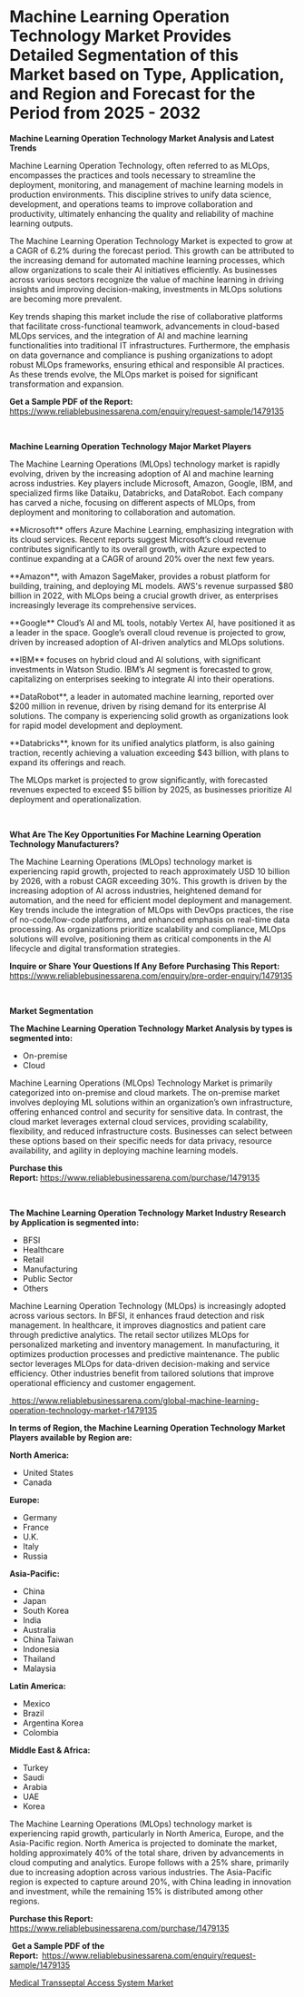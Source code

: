 <p><h1>Machine Learning Operation Technology Market Provides Detailed Segmentation of this Market based on Type, Application, and Region and Forecast for the Period from 2025 - 2032</h1></p><p><strong>Machine Learning Operation Technology Market Analysis and Latest Trends</strong></p>
<p><p>Machine Learning Operation Technology, often referred to as MLOps, encompasses the practices and tools necessary to streamline the deployment, monitoring, and management of machine learning models in production environments. This discipline strives to unify data science, development, and operations teams to improve collaboration and productivity, ultimately enhancing the quality and reliability of machine learning outputs.</p><p>The Machine Learning Operation Technology Market is expected to grow at a CAGR of 6.2% during the forecast period. This growth can be attributed to the increasing demand for automated machine learning processes, which allow organizations to scale their AI initiatives efficiently. As businesses across various sectors recognize the value of machine learning in driving insights and improving decision-making, investments in MLOps solutions are becoming more prevalent. </p><p>Key trends shaping this market include the rise of collaborative platforms that facilitate cross-functional teamwork, advancements in cloud-based MLOps services, and the integration of AI and machine learning functionalities into traditional IT infrastructures. Furthermore, the emphasis on data governance and compliance is pushing organizations to adopt robust MLOps frameworks, ensuring ethical and responsible AI practices. As these trends evolve, the MLOps market is poised for significant transformation and expansion.</p></p>
<p><strong>Get a Sample PDF of the Report:&nbsp;</strong> <a href="https://www.reliablebusinessarena.com/enquiry/request-sample/1479135?utm_campaign=1948&utm_medium=2&utm_source=Github&utm_content=ia&utm_term=23032025&utm_id=machine-learning-operation-technology">https://www.reliablebusinessarena.com/enquiry/request-sample/1479135</a></p>
<p>&nbsp;</p>
<p><strong>Machine Learning Operation Technology Major Market Players</strong></p>
<p><p>The Machine Learning Operations (MLOps) technology market is rapidly evolving, driven by the increasing adoption of AI and machine learning across industries. Key players include Microsoft, Amazon, Google, IBM, and specialized firms like Dataiku, Databricks, and DataRobot. Each company has carved a niche, focusing on different aspects of MLOps, from deployment and monitoring to collaboration and automation.</p><p>**Microsoft** offers Azure Machine Learning, emphasizing integration with its cloud services. Recent reports suggest Microsoft’s cloud revenue contributes significantly to its overall growth, with Azure expected to continue expanding at a CAGR of around 20% over the next few years.</p><p>**Amazon**, with Amazon SageMaker, provides a robust platform for building, training, and deploying ML models. AWS's revenue surpassed $80 billion in 2022, with MLOps being a crucial growth driver, as enterprises increasingly leverage its comprehensive services.</p><p>**Google** Cloud’s AI and ML tools, notably Vertex AI, have positioned it as a leader in the space. Google’s overall cloud revenue is projected to grow, driven by increased adoption of AI-driven analytics and MLOps solutions.</p><p>**IBM** focuses on hybrid cloud and AI solutions, with significant investments in Watson Studio. IBM’s AI segment is forecasted to grow, capitalizing on enterprises seeking to integrate AI into their operations.</p><p>**DataRobot**, a leader in automated machine learning, reported over $200 million in revenue, driven by rising demand for its enterprise AI solutions. The company is experiencing solid growth as organizations look for rapid model development and deployment.</p><p>**Databricks**, known for its unified analytics platform, is also gaining traction, recently achieving a valuation exceeding $43 billion, with plans to expand its offerings and reach.</p><p>The MLOps market is projected to grow significantly, with forecasted revenues expected to exceed $5 billion by 2025, as businesses prioritize AI deployment and operationalization.</p></p>
<p>&nbsp;</p>
<p><strong>What Are The Key Opportunities For Machine Learning Operation Technology Manufacturers?</strong></p>
<p><p>The Machine Learning Operations (MLOps) technology market is experiencing rapid growth, projected to reach approximately USD 10 billion by 2026, with a robust CAGR exceeding 30%. This growth is driven by the increasing adoption of AI across industries, heightened demand for automation, and the need for efficient model deployment and management. Key trends include the integration of MLOps with DevOps practices, the rise of no-code/low-code platforms, and enhanced emphasis on real-time data processing. As organizations prioritize scalability and compliance, MLOps solutions will evolve, positioning them as critical components in the AI lifecycle and digital transformation strategies.</p></p>
<p><strong>Inquire or Share Your Questions If Any Before Purchasing This Report:</strong> <a href="https://www.reliablebusinessarena.com/enquiry/pre-order-enquiry/1479135?utm_campaign=1948&utm_medium=2&utm_source=Github&utm_content=ia&utm_term=23032025&utm_id=machine-learning-operation-technology">https://www.reliablebusinessarena.com/enquiry/pre-order-enquiry/1479135</a></p>
<p>&nbsp;</p>
<p><strong>Market Segmentation</strong></p>
<p><strong>The Machine Learning Operation Technology Market Analysis by types is segmented into:</strong></p>
<p><ul><li>On-premise</li><li>Cloud</li></ul></p>
<p><p>Machine Learning Operations (MLOps) Technology Market is primarily categorized into on-premise and cloud markets. The on-premise market involves deploying ML solutions within an organization’s own infrastructure, offering enhanced control and security for sensitive data. In contrast, the cloud market leverages external cloud services, providing scalability, flexibility, and reduced infrastructure costs. Businesses can select between these options based on their specific needs for data privacy, resource availability, and agility in deploying machine learning models.</p></p>
<p><strong>Purchase this Report:&nbsp;</strong><a href="https://www.reliablebusinessarena.com/purchase/1479135?utm_campaign=1948&utm_medium=2&utm_source=Github&utm_content=ia&utm_term=23032025&utm_id=machine-learning-operation-technology">https://www.reliablebusinessarena.com/purchase/1479135</a></p>
<p>&nbsp;</p>
<p><strong>The Machine Learning Operation Technology Market Industry Research by Application is segmented into:</strong></p>
<p><ul><li>BFSI</li><li>Healthcare</li><li>Retail</li><li>Manufacturing</li><li>Public Sector</li><li>Others</li></ul></p>
<p><p>Machine Learning Operation Technology (MLOps) is increasingly adopted across various sectors. In BFSI, it enhances fraud detection and risk management. In healthcare, it improves diagnostics and patient care through predictive analytics. The retail sector utilizes MLOps for personalized marketing and inventory management. In manufacturing, it optimizes production processes and predictive maintenance. The public sector leverages MLOps for data-driven decision-making and service efficiency. Other industries benefit from tailored solutions that improve operational efficiency and customer engagement.</p></p>
<p><a href="https://www.reliablebusinessarena.com/global-machine-learning-operation-technology-market-r1479135?utm_campaign=1948&utm_medium=2&utm_source=Github&utm_content=ia&utm_term=23032025&utm_id=machine-learning-operation-technology">&nbsp;https://www.reliablebusinessarena.com/global-machine-learning-operation-technology-market-r1479135</a></p>
<p><strong>In terms of Region, the Machine Learning Operation Technology Market Players available by Region are:</strong></p>
<p>
    <p> <strong> North America: </strong>
        <ul>
            <li>United States</li>
            <li>Canada</li>
        </ul>
        </p> 
    <p> <strong> Europe: </strong>
        <ul>
            <li>Germany</li>
            <li>France</li>
            <li>U.K.</li>
            <li>Italy</li>
            <li>Russia</li>
        </ul>
        </p> 
    <p> <strong> Asia-Pacific: </strong>
        <ul>
            <li>China</li>
            <li>Japan</li>
            <li>South Korea</li>
            <li>India</li>
            <li>Australia</li>
            <li>China Taiwan</li>
            <li>Indonesia</li>
            <li>Thailand</li>
            <li>Malaysia</li>
        </ul>
        </p> 
    <p> <strong> Latin America: </strong>
        <ul>
            <li>Mexico</li>
            <li>Brazil</li>
            <li>Argentina Korea</li>
            <li>Colombia</li>
        </ul>
        </p> 
    <p> <strong> Middle East & Africa: </strong>
        <ul>
            <li>Turkey</li>
            <li>Saudi</li>
            <li>Arabia</li>
            <li>UAE</li>
            <li>Korea</li>
        </ul>
    </p>
    </p>
<p><p>The Machine Learning Operations (MLOps) technology market is experiencing rapid growth, particularly in North America, Europe, and the Asia-Pacific region. North America is projected to dominate the market, holding approximately 40% of the total share, driven by advancements in cloud computing and analytics. Europe follows with a 25% share, primarily due to increasing adoption across various industries. The Asia-Pacific region is expected to capture around 20%, with China leading in innovation and investment, while the remaining 15% is distributed among other regions.</p></p>
<p><strong>Purchase this Report: </strong><a href="https://www.reliablebusinessarena.com/purchase/1479135?utm_campaign=1948&utm_medium=2&utm_source=Github&utm_content=ia&utm_term=23032025&utm_id=machine-learning-operation-technology">https://www.reliablebusinessarena.com/purchase/1479135</a></p>
<p>&nbsp;<strong>Get a Sample PDF of the Report:&nbsp;&nbsp;</strong><a href="https://www.reliablebusinessarena.com/enquiry/request-sample/1479135?utm_campaign=1948&utm_medium=2&utm_source=Github&utm_content=ia&utm_term=23032025&utm_id=machine-learning-operation-technology">https://www.reliablebusinessarena.com/enquiry/request-sample/1479135</a></p>
<p><strong></strong></p>
<p><p><a href="https://github.com/MonroeBullock54/Market-Research-Report-List-2/blob/main/medical-transseptal-access-system-market.md?utm_campaign=1948&utm_medium=2&utm_source=Github&utm_content=ia&utm_term=23032025&utm_id=machine-learning-operation-technology">Medical Transseptal Access System Market</a></p></p>